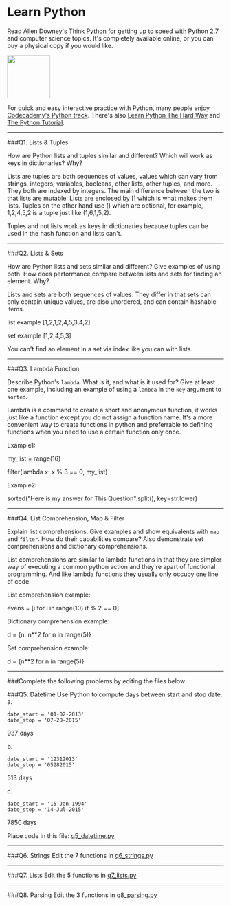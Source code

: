 # Learn Python

Read Allen Downey's [Think Python](http://www.greenteapress.com/thinkpython/) for getting up to speed with Python 2.7 and computer science topics. It's completely available online, or you can buy a physical copy if you would like.

<a href="http://www.greenteapress.com/thinkpython/"><img src="img/think_python.png" style="width: 100px;" target="_blank"></a>

For quick and easy interactive practice with Python, many people enjoy [Codecademy's Python track](http://www.codecademy.com/en/tracks/python). There's also [Learn Python The Hard Way](http://learnpythonthehardway.org/book/) and [The Python Tutorial](https://docs.python.org/2/tutorial/).

---

###Q1. Lists &amp; Tuples

How are Python lists and tuples similar and different? Which will work as keys in dictionaries? Why?

Lists are tuples are both sequences of values, values which can vary from strings, integers, variables, booleans, other lists, other tuples, and more. They both are indexed by integers. The main difference between the two is that lists are mutable. Lists are enclosed by [] which is what makes them lists. Tuples on the other hand use () which are optional, for example, 1,2,4,5,2 is a tuple just like (1,6,1,5,2).

Tuples and not lists work as keys in dictionaries because tuples can be used in the hash function and lists can't.

---

###Q2. Lists &amp; Sets

How are Python lists and sets similar and different? Give examples of using both. How does performance compare between lists and sets for finding an element. Why?

Lists and sets are both sequences of values. They differ in that sets can only contain unique values, are also unordered, and can contain hashable items. 

list example [1,2,1,2,4,5,3,4,2]

set example [1,2,4,5,3]

You can't find an element in a set via index like you can with lists.

---

###Q3. Lambda Function

Describe Python's `lambda`. What is it, and what is it used for? Give at least one example, including an example of using a `lambda` in the `key` argument to `sorted`.

Lambda is a command to create a short and anonymous function, it works just like a function except you do not assign a function name. It's a more convenient way to create functions in python and preferrable to defining functions when you need to use a certain function only once.

Example1:

my_list = range(16)

filter(lambda x: x % 3 == 0, my_list)

Example2:

sorted("Here is my answer for This Question".split(),  key=str.lower)


---

###Q4. List Comprehension, Map &amp; Filter

Explain list comprehensions. Give examples and show equivalents with `map` and `filter`. How do their capabilities compare? Also demonstrate set comprehensions and dictionary comprehensions.

List comprehensions are similar to lambda functions in that they are simpler way of executing a common python action and they're apart of functional programming. And like lambda functions they usually only occupy one line of code.

List comprehension example:

evens = [i for i in range(10) if % 2 == 0]

Dictionary comprehension example:

d = {n: n**2 for n in range(5)}

Set comprehension example:

d = {n**2 for n in range(5)}




---

###Complete the following problems by editing the files below:

###Q5. Datetime
Use Python to compute days between start and stop date.   
a.  

```
date_start = '01-02-2013'    
date_stop = '07-28-2015'
```

937 days

b.  
```
date_start = '12312013'  
date_stop = '05282015'  
```

513 days

c.  
```
date_start = '15-Jan-1994'      
date_stop = '14-Jul-2015'  
```
7850 days

Place code in this file: [q5_datetime.py](python/q5_datetime.py)

---

###Q6. Strings
Edit the 7 functions in [q6_strings.py](python/q6_strings.py)

---

###Q7. Lists
Edit the 5 functions in [q7_lists.py](python/q7_lists.py)

---

###Q8. Parsing
Edit the 3 functions in [q8_parsing.py](python/q8_parsing.py)






